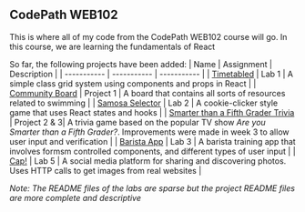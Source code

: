 ## CodePath WEB102

This is where all of my code from the CodePath WEB102 course will go. In this course, we are learning the fundamentals of React

So far, the following projects have been added:
| Name      | Assignment | Description |
| ----------- | ----------- | ----------- |
| [Timetabled](https://github.com/adikoul04/CodePath_WEB102/tree/main/timetabled) | Lab 1 | A simple class grid system using components and props in React |
| [Community Board](https://github.com/adikoul04/CodePath_WEB102/tree/main/community_board) | Project 1 | A board that contains all sorts of resources related to swimming |
| [Samosa Selector](https://github.com/adikoul04/CodePath_WEB102/tree/main/samosa-selector) | Lab 2 | A cookie-clicker style game that uses React states and hooks |
| [Smarter than a Fifth Grader Trivia](https://github.com/adikoul04/CodePath_WEB102/tree/main/smarter-than-fifth-grader-trivia) | Project 2 & 3| A trivia game based on the popular TV show *Are you Smarter than a Fifth Grader?*. Improvements were made in week 3 to allow user input and verification |
| [Barista App](https://github.com/adikoul04/CodePath_WEB102/tree/main/barista-app) | Lab 3 | A barista training app that involves formsm controlled components, and different types of user input |
| [Cap!](https://github.com/adikoul04/CodePath_WEB102/tree/main/cap) | Lab 5 | A social media platform for sharing and discovering photos. Uses HTTP calls to get images from real websites |

*Note: The README files of the labs are sparse but the project README files are more complete and descriptive*